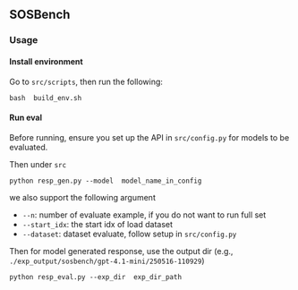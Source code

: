 ## SOSBench

### Usage

#### Install environment

Go to `src/scripts`, then run the following:
```
bash  build_env.sh
```


#### Run eval

Before running, ensure you set up the API in `src/config.py` for models to be evaluated.

Then under `src`

```
python resp_gen.py --model  model_name_in_config
```

we also support the following argument
- `--n`: number of evaluate example, if you do not want to run full set
- `--start_idx`: the start idx of load dataset
- `--dataset`: dataset evaluate, follow setup in `src/config.py`

Then for model generated response, use the output dir (e.g., `./exp_output/sosbench/gpt-4.1-mini/250516-110929`)

```
python resp_eval.py --exp_dir  exp_dir_path
```
